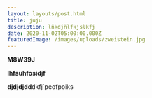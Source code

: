 ```yaml
---
layout: layouts/post.html
title: juju
description: lñkdjñlfkjslkfj
date: 2020-11-02T05:00:00.000Z
featuredImage: /images/uploads/zweistein.jpg
---
```

**M8W39J** 

**lhfsuhfosidjf**



**djdjdjdd**dkfj´peofpoiks